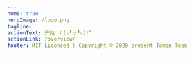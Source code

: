```yaml
---
home: true
heroImage: /logo.png
tagline:
actionText: 开始 ヾ(๑╹ヮ╹๑)ﾉ”
actionLink: /overview/
footer: MIT Licensed | Copyright © 2020-present Tomon Team
---
```

